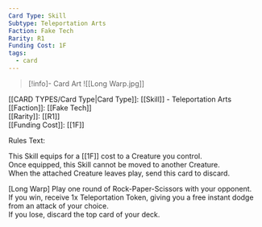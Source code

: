 ```yaml
---
Card Type: Skill
Subtype: Teleportation Arts
Faction: Fake Tech
Rarity: R1
Funding Cost: 1F
tags:
  - card
---
```

> [!info]- Card Art
> ![[Long Warp.jpg]]

[[CARD TYPES/Card Type|Card Type]]: [[Skill]] - Teleportation Arts  
[[Faction]]: [[Fake Tech]]  
[[Rarity]]: [[R1]]  
[[Funding Cost]]: [[1F]]  

Rules Text:  

This Skill equips for a [[1F]] cost to a Creature you control.  
Once equipped, this Skill cannot be moved to another Creature.  
When the attached Creature leaves play, send this card to discard.  

[Long Warp] Play one round of Rock-Paper-Scissors with your opponent.   
If you win, receive 1x Teleportation Token, giving you a free instant dodge from an attack of your choice.   
If you lose, discard the top card of your deck.  